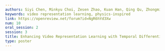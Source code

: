 ```yaml
---
authors: Siyi Chen, Minkyu Choi, Zesen Zhao, Kuan Han, Qing Qu, Zhongming Liu
keywords: video representation learning, physics-inspired
link: https://openreview.net/forum?id=NgR6hYd3Xw
num: 10
oral_session: 2
session: 3
title: Enhancing Video Representation Learning with Temporal Differentiation
type: poster
---
```

